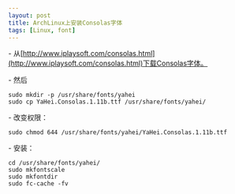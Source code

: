 ```yaml
---
layout: post
title: ArchLinux上安装Consolas字体
tags: [Linux, font]
---
```


\- 从[http://www.iplaysoft.com/consolas.html](http://www.iplaysoft.com/consolas.html)下载Consolas字体。

\- 然后

    sudo mkdir -p /usr/share/fonts/yahei
    sudo cp YaHei.Consolas.1.11b.ttf /usr/share/fonts/yahei/

\- 改变权限：

    sudo chmod 644 /usr/share/fonts/yahei/YaHei.Consolas.1.11b.ttf

\- 安装：

    cd /usr/share/fonts/yahei/
    sudo mkfontscale
    sudo mkfontdir
    sudo fc-cache -fv
